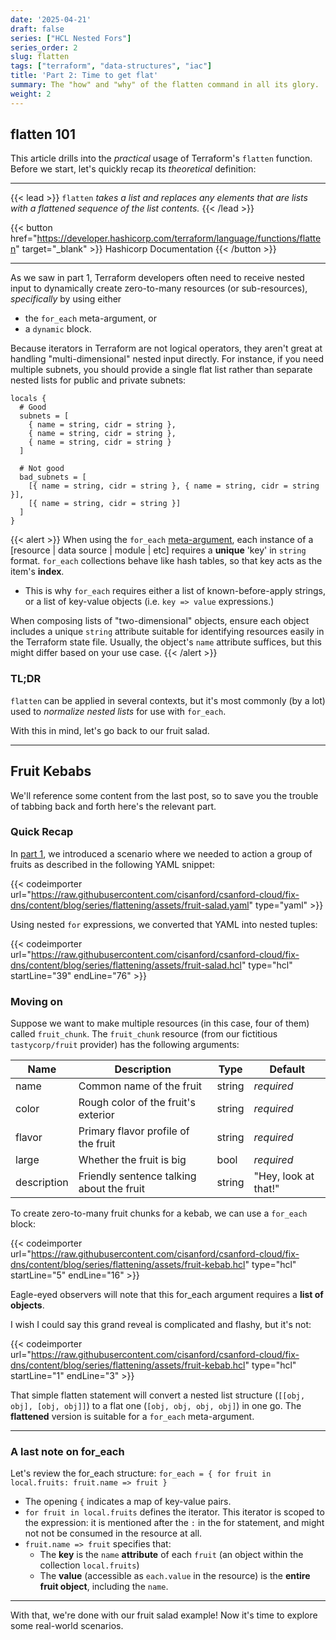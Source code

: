 ```yaml
---
date: '2025-04-21'
draft: false
series: ["HCL Nested Fors"]
series_order: 2
slug: flatten
tags: ["terraform", "data-structures", "iac"]
title: 'Part 2: Time to get flat'
summary: The "how" and "why" of the flatten command in all its glory.
weight: 2
---
```


## flatten 101

This article drills into the *practical* usage of Terraform's `flatten` function. Before we start, let's quickly recap its *theoretical* definition:

---

{{< lead >}}
`flatten` *takes a list and replaces any elements that are lists with a flattened sequence of the list contents.*
{{< /lead >}}

{{< button href="https://developer.hashicorp.com/terraform/language/functions/flatten" target="_blank"  >}}
Hashicorp Documentation
{{< /button >}}

---

As we saw in part 1, Terraform developers often need to receive nested input to dynamically create zero-to-many resources (or sub-resources), *specifically* by using either

- the `for_each` meta-argument, or
- a `dynamic` block.

Because iterators in Terraform are not logical operators, they aren't great at handling "multi-dimensional" nested input directly. For instance, if you need multiple subnets, you should provide a single flat list rather than separate nested lists for public and private subnets:

```hcl
locals {
  # Good
  subnets = [
    { name = string, cidr = string },
    { name = string, cidr = string },
    { name = string, cidr = string }
  ]

  # Not good
  bad_subnets = [
    [{ name = string, cidr = string }, { name = string, cidr = string }],
    [{ name = string, cidr = string }]
  ]
}
```

{{< alert >}}
When using the `for_each` [meta-argument](https://developer.hashicorp.com/terraform/language/meta-arguments/for_each), each instance of a [resource | data source | module | etc] requires a **unique** 'key' in `string` format. `for_each` collections behave like hash tables, so that key acts as the item's **index**. 
- This is why `for_each` requires either a list of known-before-apply strings, or a list of key-value objects (i.e. `key => value` expressions.)

When composing lists of "two-dimensional" objects, ensure each object includes a unique `string` attribute suitable for identifying resources easily in the Terraform state file. Usually, the object's `name` attribute suffices, but this might differ based on your use case.
{{< /alert >}}

### TL;DR

`flatten` can be applied in several contexts, but it's most commonly (by a lot) used to *normalize nested lists* for use with `for_each`.

With this in mind, let's go back to our fruit salad.

---

## Fruit Kebabs

We'll reference some content from the last post, so to save you the trouble of tabbing back and forth here's the relevant part.

### Quick Recap

In [part 1](../nested-for), we introduced a scenario where we needed to action a group of fruits as described in the following YAML snippet:

{{< codeimporter url="https://raw.githubusercontent.com/cisanford/csanford-cloud/fix-dns/content/blog/series/flattening/assets/fruit-salad.yaml" type="yaml" >}}

Using nested `for` expressions, we converted that YAML into nested tuples:

{{< codeimporter url="https://raw.githubusercontent.com/cisanford/csanford-cloud/fix-dns/content/blog/series/flattening/assets/fruit-salad.hcl" type="hcl" startLine="39" endLine="76" >}}

### Moving on

Suppose we want to make multiple resources (in this case, four of them) called `fruit_chunk`. The `fruit_chunk` resource (from our fictitious `tastycorp/fruit` provider) has the following arguments:

| Name        | Description                               | Type   | Default              |
|-------------|-------------------------------------------|--------|----------------------|
| name        | Common name of the fruit                  | string | *required*           |
| color       | Rough color of the fruit's exterior       | string | *required*           |
| flavor      | Primary flavor profile of the fruit       | string | *required*           |
| large       | Whether the fruit is big                  | bool   | *required*           |
| description | Friendly sentence talking about the fruit | string | "Hey, look at that!" |

To create zero-to-many fruit chunks for a kebab, we can use a `for_each` block:

{{< codeimporter url="https://raw.githubusercontent.com/cisanford/csanford-cloud/fix-dns/content/blog/series/flattening/assets/fruit-kebab.hcl" type="hcl" startLine="5" endLine="16" >}}

Eagle-eyed observers will note that this for_each argument requires a **list of objects**.

I wish I could say this grand reveal is complicated and flashy, but it's not:

{{< codeimporter url="https://raw.githubusercontent.com/cisanford/csanford-cloud/fix-dns/content/blog/series/flattening/assets/fruit-kebab.hcl" type="hcl" startLine="1" endLine="3" >}}

That simple flatten statement will convert a nested list structure (`[[obj, obj], [obj, obj]]`) to a flat one (`[obj, obj, obj, obj]`) in one go. The **flattened** version is suitable for a `for_each` meta-argument.

---

### A last note on for_each

Let's review the for_each structure:
`for_each = { for fruit in local.fruits: fruit.name => fruit }`
- The opening `{` indicates a map of key-value pairs.
- `for fruit in local.fruits` defines the  iterator. This iterator is scoped to the expression: it is mentioned after the `:` in the for statement, and might not not be consumed in the resource at all.
- `fruit.name => fruit` specifies that:
  - The **key** is the `name` **attribute** of each `fruit` (an object within the collection `local.fruits`)
  - The **value** (accessible as `each.value` in the resource) is the **entire fruit object**, including the `name`.

---

With that, we're done with our fruit salad example! Now it's time to explore some real-world scenarios.
